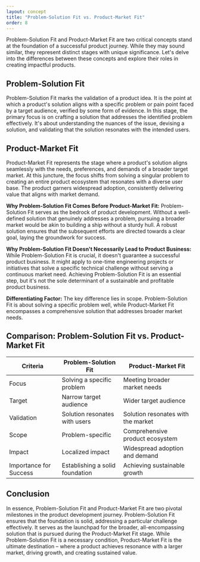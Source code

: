 ```yaml
---
layout: concept
title: "Problem-Solution Fit vs. Product-Market Fit"
order: 8
---
```


Problem-Solution Fit and Product-Market Fit are two critical concepts stand at the foundation of a successful product journey. While they may sound similar, they represent distinct stages with unique significance. Let's delve into the differences between these concepts and explore their roles in creating impactful products.

## Problem-Solution Fit

Problem-Solution Fit marks the validation of a product idea. It is the point at which a product's solution aligns with a specific problem or pain point faced by a target audience, verified by some form of evidence. In this stage, the primary focus is on crafting a solution that addresses the identified problem effectively. It's about understanding the nuances of the issue, devising a solution, and validating that the solution resonates with the intended users.

## Product-Market Fit

Product-Market Fit represents the stage where a product's solution aligns seamlessly with the needs, preferences, and demands of a broader target market. At this juncture, the focus shifts from solving a singular problem to creating an entire product ecosystem that resonates with a diverse user base. The product garners widespread adoption, consistently delivering value that aligns with market demand.

**Why Problem-Solution Fit Comes Before Product-Market Fit:**
Problem-Solution Fit serves as the bedrock of product development. Without a well-defined solution that genuinely addresses a problem, pursuing a broader market would be akin to building a ship without a sturdy hull. A robust solution ensures that the subsequent efforts are directed towards a clear goal, laying the groundwork for success.

**Why Problem-Solution Fit Doesn't Necessarily Lead to Product Business:**
While Problem-Solution Fit is crucial, it doesn't guarantee a successful product business. It might apply to one-time engineering projects or initiatives that solve a specific technical challenge without serving a continuous market need. Achieving Problem-Solution Fit is an essential step, but it's not the sole determinant of a sustainable and profitable product business.

**Differentiating Factor:**
The key difference lies in scope. Problem-Solution Fit is about solving a specific problem well, while Product-Market Fit encompasses a comprehensive solution that addresses broader market needs.

## Comparison: Problem-Solution Fit vs. Product-Market Fit

| Criteria                | Problem-Solution Fit              | Product-Market Fit               |
|-------------------------|-----------------------------------|-----------------------------------|
| Focus                   | Solving a specific problem        | Meeting broader market needs      |
| Target                  | Narrow target audience            | Wider target audience             |
| Validation              | Solution resonates with users     | Solution resonates with the market|
| Scope                   | Problem-specific                  | Comprehensive product ecosystem   |
| Impact                  | Localized impact                  | Widespread adoption and demand    |
| Importance for Success  | Establishing a solid foundation   | Achieving sustainable growth      |

## Conclusion

In essence, Problem-Solution Fit and Product-Market Fit are two pivotal milestones in the product development journey. Problem-Solution Fit ensures that the foundation is solid, addressing a particular challenge effectively. It serves as the launchpad for the broader, all-encompassing solution that is pursued during the Product-Market Fit stage. While Problem-Solution Fit is a necessary condition, Product-Market Fit is the ultimate destination – where a product achieves resonance with a larger market, driving growth, and creating sustained value.
